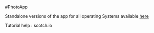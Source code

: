 #PhotoApp

Standalone versions of the app for all operating Systems available <a href="https://goo.gl/NmxEbe">here</a>

Tutorial help : scotch.io